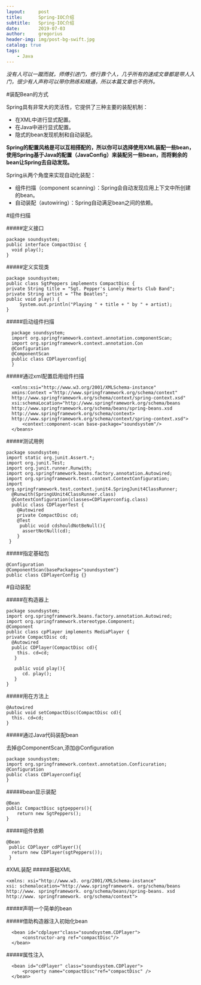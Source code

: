 ```yaml
---
layout:     post
title:      Spring-IOC介绍
subtitle:   Spring-IOC介绍
date:       2019-07-03
author:     gregorius
header-img: img/post-bg-swift.jpg
catalog: true
tags:
    - Java
---
```


*没有人可以一蹴而就，师傅引进门，修行靠个人，几乎所有的速成文章都是带人入门，很少有人声称可以带你熟练和精通，所以本篇文章也不例外。*

#装配Bean的方式

Spring具有非常大的灵活性，它提供了三种主要的装配机制：

   - 在XML中进行显式配置。
  - 在Java中进行显式配置。
  - 隐式的bean发现机制和自动装配。

 **Spring的配置风格是可以互相搭配的，所以你可以选择使用XML装配一些bean，使用Spring基于Java的配置（JavaConfig）来装配另一些bean，而将剩余的bean让Spring去自动发现。**

Spring从两个角度来实现自动化装配：

- 组件扫描（component scanning）：Spring会自动发现应用上下文中所创建的bean。
- 自动装配（autowiring）：Spring自动满足bean之间的依赖。

#组件扫描

#####定义接口

    package soundsystem;
    public interface CompactDisc {
      void play();
    }

#####定义实现类

    package soundsystem;
    public class SgtPeppers implements CompactDisc {  
    private String title = "Sgt. Pepper's Lonely Hearts Club Band";   
    private String artist = "The Beatles";    
    public void play() {   
         System.out.println("Playing " + title + " by " + artist); 
    }

#####启动组件扫描

      package soundsystem;
      import org.springframework.context.annotation.componentScan;
      import org.springframework.context.annotation.Con
      @Configuration
      @ComponentScan
      public class CDPlayerconfig{
      }

#####通过xml配置启用组件扫描

      <xmlns:xsi="http://www.w3.org/2001/XMLSchema-instance"
      xmins:Context ="http://www.springframework.org/schema/context"
      http://www.springframework.org/schema/context/spring-context.xsd"
      xsi:schemaLocation="http://www.springframework.org/schema/beans       
      http://www.springframework.org/schema/beans/spring-beans.xsd 
      http://www.springframework.org/schema/context>
      http://www.springframework.org/schema/context/spring-context.xsd">
          <context:component-scan base-package="soundsystem"/>
      </beans>

#####测试用例

    package soundsystem;
    import static org.junit.Assert.*;
    import org.junit.Test;
    import org.junit.runner.Runwith;
    import org.springframework.beans.factory.annotation.Autowired;
    import org.springframework.test.context.ContextConfiguration;
    import org.springframework.test.context.junit4.SpringJunit4ClassRunner;
      @Runwith(SpringUUnit4ClassRunner.class)
      @ContextConfiguration(classes=CDPlayerconfig.class)
      public class CDPlayerTest {
        @Autowired
        private CompactDisc cd;
        @Test
         public void cdshouldNotBeNull(){
          assertNotNull(cd);
        }
     }

#####指定基础包

    @Configuration
    @ComponentScan(basePackages="soundsystem"}
    public class CDPlayerConfig {}

#自动装配

#####在构造器上

    package soundsystem;
    import org.springframework.beans.factory.annotation.Autowired;
    import org.springframework.stereotype.Component;
    @Component
    public class cpPlayer implements MediaPlayer {
    private CompactDisc cd;
      @Autowired
      public CDPlayer(CompactDisc cd){
        this. cd=cd;
       }

       public void play(){
          cd. play();
       }
    }

#####用在方法上

    @Autowired
    public void setCompactDisc(CompactDisc cd){
      this. cd=cd;
    }

#####通过Java代码装配bean

去掉@ComponentScan,添加@Configuration

    package soundsystem;
    import org.springframework.context.annotation.Conficuration;
    @Configuration
    public class CDPlayerconfig{
    }

#####bean显示装配

    @Bean
    public CompactDisc sgtpeppers(){
        return new SgtPeppers();
    }

#####组件依赖

    @Bean
     public CDPlayer cdPlayer(){
      return new CDPlayer(sgtPeppers());
     }

#XML装配
#####基础XML

    <xmlns: xsi="http://www.w3. org/2001/XMLSchema-instance" 
    xsi: schemalocation="http://www.springframework. org/schema/beans
    http://www. springframework. org/schema/beans/spring-beans. xsd     
    http://www. springframework. org/schema/context">

#####声明一个简单的bean
      <bean class="soundsystem.SgtPeppers"/>

#####借助构造器注入初始化bean

      <bean id="cdplayer"class="soundsystem.CDPlayer">
          <constructor-arg ref="compactDisc"/>
      </bean>

#####属性注入

      <bean id="cdPlayer" class="soundsystem.CDPlayer">
          <property name="compactDisc"ref="compactDisc" />
      </bean>
